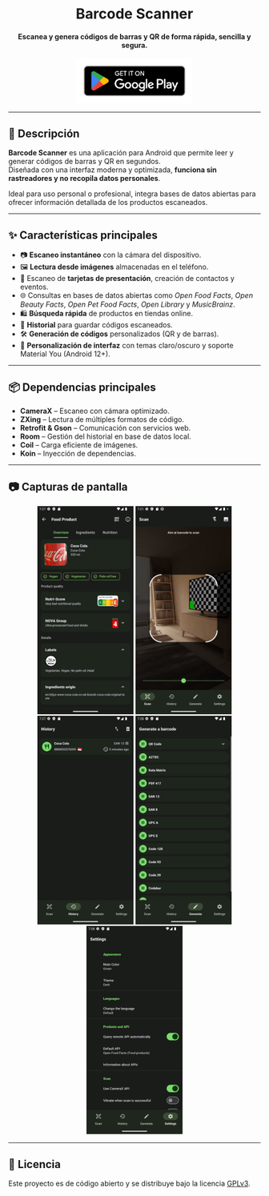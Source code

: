 # <div align="center">Barcode Scanner</div>

<div align="center">
  <h4>Escanea y genera códigos de barras y QR de forma rápida, sencilla y segura.</h4>
</div>

<div align="center">
  <a href="https://play.google.com/store/apps/details?id=com.github.nearapps.barcodescanner" target="_blank">
    <img src="assets/get-it-on-google-play-badge.png" alt="Get it on Google Play" height="90">
  </a>
</div>

---

## 📖 Descripción

**Barcode Scanner** es una aplicación para Android que permite leer y generar códigos de barras y QR en segundos.  
Diseñada con una interfaz moderna y optimizada, **funciona sin rastreadores y no recopila datos personales**.  

Ideal para uso personal o profesional, integra bases de datos abiertas para ofrecer información detallada de los productos escaneados.

---

## ✨ Características principales

- 📷 **Escaneo instantáneo** con la cámara del dispositivo.  
- 🖼 **Lectura desde imágenes** almacenadas en el teléfono.  
- 📇 Escaneo de **tarjetas de presentación**, creación de contactos y eventos.  
- 🌐 Consultas en bases de datos abiertas como *Open Food Facts*, *Open Beauty Facts*, *Open Pet Food Facts*, *Open Library* y *MusicBrainz*.  
- 🛍 **Búsqueda rápida** de productos en tiendas online.  
- 📜 **Historial** para guardar códigos escaneados.  
- 🛠 **Generación de códigos** personalizados (QR y de barras).  
- 🎨 **Personalización de interfaz** con temas claro/oscuro y soporte Material You (Android 12+).  

---

## 📦 Dependencias principales

- **CameraX** – Escaneo con cámara optimizado.  
- **ZXing** – Lectura de múltiples formatos de código.  
- **Retrofit & Gson** – Comunicación con servicios web.  
- **Room** – Gestión del historial en base de datos local.  
- **Coil** – Carga eficiente de imágenes.  
- **Koin** – Inyección de dependencias.  

---

## 📷 Capturas de pantalla

<p align="center">
  <img src="assets/screenshot/phone/result 1 - product.png" width="192" />
  <img src="assets/screenshot/phone/screen 1 -scanner.png" width="192" />
  <img src="assets/screenshot/phone/screen 2 -history.png" width="192" />
  <img src="assets/screenshot/phone/screen 3 -code types.png" width="192" />
  <img src="assets/screenshot/phone/screen 4 -configuration.png" width="192" />
</p>

---

## 📄 Licencia

Este proyecto es de código abierto y se distribuye bajo la licencia [GPLv3](https://www.gnu.org/licenses/gpl-3.0).
